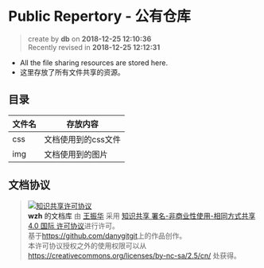 Public Repertory - 公有仓库
===

> create by **db** on **2018-12-25 12:10:36**   
> Recently revised in **2018-12-25 12:12:31**

* All the file sharing resources are stored here.
* 这里存放了所有文件共享的资源。

## 目录
| 文件名 | 存放内容            |
| ------ | ------------------- |
| css    | 文档使用到的css文件 |
| img    | 文档使用到的图片    |

## 文档协议 
> <a rel="license" href="http://creativecommons.org/licenses/by-nc-sa/4.0/"><img alt="知识共享许可协议" style="border-width:0" src="https://i.creativecommons.org/l/by-nc-sa/4.0/88x31.png" /></a><br /><a xmlns:dct="http://purl.org/dc/terms/" property="dct:title">**wzh** 的文档库</a> 由 <a xmlns:cc="http://creativecommons.org/ns#" href="wzh" property="cc:attributionName" rel="cc:attributionURL">王振华</a> 采用 <a rel="license" href="http://creativecommons.org/licenses/by-nc-sa/4.0/">知识共享 署名-非商业性使用-相同方式共享 4.0 国际 许可协议</a>进行许可。<br />基于<a xmlns:dct="http://purl.org/dc/terms/" href="https://github.com/danygitgit" rel="dct:source">https://github.com/danygitgit</a>上的作品创作。<br />本许可协议授权之外的使用权限可以从 <a xmlns:cc="http://creativecommons.org/ns#" href="https://creativecommons.org/licenses/by-nc-sa/2.5/cn/" rel="cc:morePermissions">https://creativecommons.org/licenses/by-nc-sa/2.5/cn/</a> 处获得。